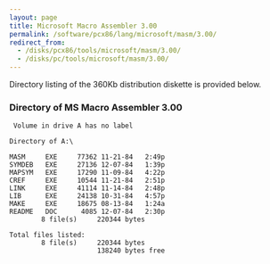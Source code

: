 ```yaml
---
layout: page
title: Microsoft Macro Assembler 3.00
permalink: /software/pcx86/lang/microsoft/masm/3.00/
redirect_from:
  - /disks/pcx86/tools/microsoft/masm/3.00/
  - /disks/pc/tools/microsoft/masm/3.00/
---
```


Directory listing of the 360Kb distribution diskette is provided below.

### Directory of MS Macro Assembler 3.00

	 Volume in drive A has no label

	Directory of A:\

	MASM     EXE     77362 11-21-84   2:49p
	SYMDEB   EXE     27136 12-07-84   1:39p
	MAPSYM   EXE     17290 11-09-84   4:22p
	CREF     EXE     10544 11-21-84   2:51p
	LINK     EXE     41114 11-14-84   2:48p
	LIB      EXE     24138 10-31-84   4:57p
	MAKE     EXE     18675 08-13-84   1:24a
	README   DOC      4085 12-07-84   2:30p
	        8 file(s)     220344 bytes

	Total files listed:
	        8 file(s)     220344 bytes
	                      138240 bytes free
